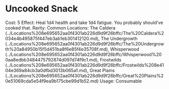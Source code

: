 # Uncooked Snack

Cost: 5
Effect: Heal 1d4 health and take 1d4 fatigue. You probably should’ve cooked that.
Rarity: Common
Locations: The Caldera (../Locations%208e695652aa0f4301ab226d9d9f26bffc/The%20Caldera%2034e4b495875f447eb3ab1eb301412120.md), The Undergrowth (../Locations%208e695652aa0f4301ab226d9d9f26bffc/The%20Undergrowth%20a84950b15f5d451ba8f6e85f4e35708f.md), Whisperwood (../Locations%208e695652aa0f4301ab226d9d9f26bffc/Whisperwood%200aa8edbb3484475792874d097d74f9c1.md), Frostwilds (../Locations%208e695652aa0f4301ab226d9d9f26bffc/Frostwilds%208e4104e369a84cb3a0dfbd3013b065a1.md), Great Plains (../Locations%208e695652aa0f4301ab226d9d9f26bffc/Great%20Plains%20e51069cda5e54f9ea9b175cbe99d1b52.md)
Usage: Consumable
